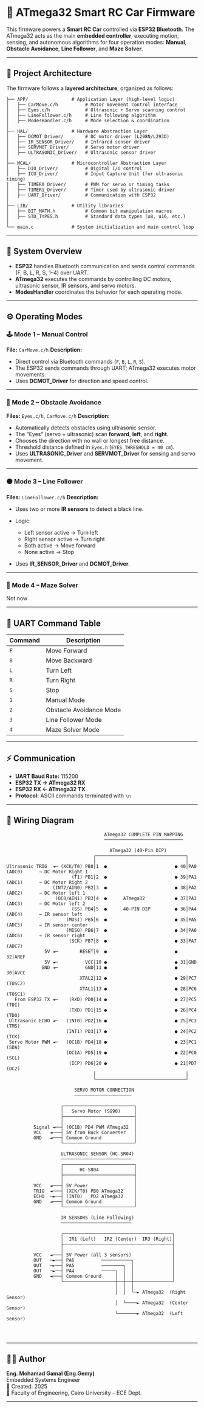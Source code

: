 
# 🚗 ATmega32 Smart RC Car Firmware

This firmware powers a **Smart RC Car** controlled via **ESP32 Bluetooth**.
The ATmega32 acts as the main **embedded controller**, executing motion, sensing, and autonomous algorithms for four operation modes: **Manual**, **Obstacle Avoidance**, **Line Follower**, and **Maze Solver**.

---

## 🧱 Project Architecture

The firmware follows a **layered architecture**, organized as follows:

```
├── APP/                # Application Layer (high-level logic)
│   ├── CarMove.c/h          # Motor movement control interface
│   ├── Eyes.c/h             # Ultrasonic + Servo scanning control
│   ├── LineFollower.c/h     # Line following algorithm
│   ├── ModesHandler.c/h     # Mode selection & coordination
│
├── HAL/                # Hardware Abstraction Layer
│   ├── DCMOT_Driver/        # DC motor driver (L298N/L293D)
│   ├── IR_SENSOR_Driver/    # Infrared sensor driver
│   ├── SERVMOT_Driver/      # Servo motor driver
│   ├── ULTRASONIC_Driver/   # Ultrasonic sensor driver
│
├── MCAL/               # Microcontroller Abstraction Layer
│   ├── DIO_Driver/          # Digital I/O control
│   ├── ICU_Driver/          # Input Capture Unit (for ultrasonic timing)
│   ├── TIMER0_Driver/       # PWM for servo or timing tasks
│   ├── TIMER1_Driver/       # Timer used by ultrasonic driver
│   ├── UART_Driver/         # Communication with ESP32
│
├── LIB/                # Utility libraries
│   ├── BIT_MATH.h           # Common bit manipulation macros
│   ├── STD_TYPES.h          # Standard data types (u8, u16, etc.)
│
└── main.c              # System initialization and main control loop
```

---

## 🧠 System Overview

* **ESP32** handles Bluetooth communication and sends control commands (F, B, L, R, S, 1–4) over UART.
* **ATmega32** executes the commands by controlling DC motors, ultrasonic sensor, IR sensors, and servo motors.
* **ModesHandler** coordinates the behavior for each operating mode.

---

## ⚙️ Operating Modes

### 🕹️ Mode 1 – Manual Control

**File:** `CarMove.c/h`
**Description:**

* Direct control via Bluetooth commands (`F`, `B`, `L`, `R`, `S`).
* The ESP32 sends commands through UART; ATmega32 executes motor movements.
* Uses **DCMOT_Driver** for direction and speed control.

---

### 🚧 Mode 2 – Obstacle Avoidance

**Files:** `Eyes.c/h`, `CarMove.c/h`
**Description:**

* Automatically detects obstacles using ultrasonic sensor.
* The “Eyes” (servo + ultrasonic) scan **forward**, **left**, and **right**.
* Chooses the direction with no wall or longest free distance.
* Threshold distance defined in `Eyes.h` (`EYES_THRESHOLD = 40 cm`).
* Uses **ULTRASONIC_Driver** and **SERVMOT_Driver** for sensing and servo movement.

---

### ⚫ Mode 3 – Line Follower

**Files:** `LineFollower.c/h`
**Description:**

* Uses two or more **IR sensors** to detect a black line.
* Logic:

  * Left sensor active → Turn left
  * Right sensor active → Turn right
  * Both active → Move forward
  * None active → Stop
* Uses **IR_SENSOR_Driver** and **DCMOT_Driver**.

---

### 🧠 Mode 4 – Maze Solver
Not now

---

## 🔄 UART Command Table

| Command | Description             |
| ------- | ----------------------- |
| `F`     | Move Forward            |
| `B`     | Move Backward           |
| `L`     | Turn Left               |
| `R`     | Turn Right              |
| `S`     | Stop                    |
| `1`     | Manual Mode             |
| `2`     | Obstacle Avoidance Mode |
| `3`     | Line Follower Mode      |
| `4`     | Maze Solver Mode        |

---

## ⚡ Communication

* **UART Baud Rate:** 115200
* **ESP32 TX → ATmega32 RX**
* **ESP32 RX ← ATmega32 TX**
* **Protocol:** ASCII commands terminated with `\n`

---
## 🔌 Wiring Diagram
```
                                    ATmega32 COMPLETE PIN MAPPING
                                    ─────────────────────────────

                                      ATmega32 (40-Pin DIP)
                                ┌─────────────────────────────────┐
                                │                                 │
Ultrasonic TRIG  ◄─ (XCK/T0) PB0│1  ●                         ● 40│PA0 (ADC0)      → DC Motor Right 1
                        (T1) PB1│2  ●                         ● 39│PA1 (ADC1)      → DC Motor Right 2
                 (INT2/AIN0) PB2│3  ●                         ● 38│PA2 (ADC2)      → DC Motor left 1
                  (OC0/AIN1) PB3│4  ●      ATmega32           ● 37│PA3 (ADC3)      → DC Motor left 2
                        (SS) PB4│5  ●      40-PIN DIP         ● 36│PA4 (ADC4)      → IR sensor left
                      (MOSI) PB5│6  ●                         ● 35│PA5 (ADC5)      → IR sensor center
                      (MISO) PB6│7  ●                         ● 34│PA6 (ADC6)      → IR sensor right
                       (SCK) PB7│8  ●                         ● 33│PA7 (ADC7)      
              5V ◄─        RESET│9  ●                         ● 32│AREF           
              5V ◄─          VCC│10 ●                         ● 31│GND            
             GND ◄─          GND│11 ●                         ● 30│AVCC           
                           XTAL2│12 ●                         ● 29│PC7 (TOSC2)    
                           XTAL1│13 ●                         ● 28│PC6 (TOSC1)    
   From ESP32 TX ◄─    (RXD) PD0│14 ●                         ● 27│PC5 (TDI)      
                       (TXD) PD1│15 ●                         ● 26│PC4 (TDO)      
 Ultrasonic ECHO ◄─   (INT0) PD2│16 ●                         ● 25│PC3 (TMS)     
                      (INT1) PD3│17 ●                         ● 24│PC2 (TCK)      
 Servo Motor PWM ◄─   (OC1B) PD4│18 ●                         ● 23│PC1 (SDA)     
                      (OC1A) PD5│19 ●                         ● 22│PC0 (SCL)      
                       (ICP) PD6│20 ●                         ● 21│PD7 (OC2)      
                                │                                 │
                                └─────────────────────────────────┘

                         SERVO MOTOR CONNECTION
                         ─────────────────────

                    ┌──────────────────────────┐
                    │   Servo Motor (SG90)     │
                    ├──────────────────────────┤
                    │                          │
          Signal ◄──┤ (OC1B) PD4 PWM ATmega32  │ 
          VCC   ◄───┤ 5V from Buck Converter   │
          GND   ◄───┤ Common Ground            │
                    └──────────────────────────┘

                    ULTRASONIC SENSOR (HC-SR04)
                    ──────────────────────────
                    ┌──────────────────────────┐
                    │      HC-SR04             │
                    ├──────────────────────────┤
                    │                          │
          VCC   ◄───┤ 5V Power                 │
          TRIG  ◄───┤ (XCK/T0) PB0 ATmega32    │
          ECHO  ─►──┤ (INT0)   PD2 ATmega32    │
          GND   ◄───┤ Common Ground            │
                    └──────────────────────────┘

                    IR SENSORS (Line Following)
                    ──────────────────────────

                    ┌────────────────────────────────────────┐
                    │  IR1 (Left)   IR2 (Center)  IR3 (Right)│
                    ├────────────────────────────────────────┤
                    │                                        │
          VCC   ◄───┤ 5V Power (all 3 sensors)               │
          OUT   ─►──┤ PA6          ───────────┐              │
          OUT   ─►──┤ PA5          ────────┐  │              │
          OUT   ─►──┤ PA4          ─────┐  │  │              │
          GND   ◄───┤ Common Ground     │  │  │              │
                    └───────────────────┼──┼──┼──────────────┘
                                        │  │  │
                                        │  │  └─► ATmega32  (Right Sensor)
                                        │  └────► ATmega32  (Center Sensor)
                                        └───────► ATmega32  (Left Sensor)




```
---

## 👨‍💻 Author

**Eng. Mohamad Gamal (Eng.Gemy)**\
Embedded Systems Engineer\
📅 Created: 2025\
📍 Faculty of Engineering, Cairo University – ECE Dept.

---
